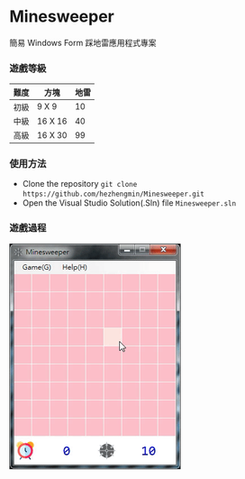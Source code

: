 # Minesweeper

簡易 Windows Form 踩地雷應用程式專案

### 遊戲等級

難度 | 方塊 | 地雷
---- | ---- | ---
初級 | 9 X 9 | 10
中級 | 16 X 16 | 40
高級 | 16 X 30 | 99

### 使用方法

* Clone the repository  `git clone https://github.com/hezhengmin/Minesweeper.git` 
* Open the Visual Studio Solution(.Sln) file `Minesweeper.sln`

### 遊戲過程
![GIF](https://github.com/hezhengmin/Minesweeper/blob/master/Minesweeper/mgif.gif)
